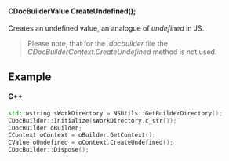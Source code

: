 #### CDocBuilderValue CreateUndefined();

Creates an undefined value, an analogue of *undefined* in JS.

> Please note, that for the *.docbuilder* file the *CDocBuilderContext.CreateUndefined* method is not used.

## Example

#### C++

```c++
std::wstring sWorkDirectory = NSUtils::GetBuilderDirectory();
CDocBuilder::Initialize(sWorkDirectory.c_str());
CDocBuilder oBuilder;
CContext oContext = oBuilder.GetContext();
CValue oUndefined = oContext.CreateUndefined();
CDocBuilder::Dispose();
```
